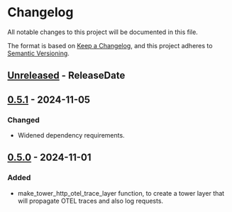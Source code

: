# Changelog

All notable changes to this project will be documented in this file.

The format is based on [Keep a Changelog](https://keepachangelog.com/en/1.1.0/),
and this project adheres to [Semantic Versioning](https://semver.org/spec/v2.0.0.html).

<!-- next-header -->

## [Unreleased] - ReleaseDate

## [0.5.1] - 2024-11-05

### Changed

- Widened dependency requirements.


## [0.5.0] - 2024-11-01

### Added

- make_tower_http_otel_trace_layer function, to create a tower layer that will propagate OTEL traces and also log requests.

<!-- next-url -->
[Unreleased]: https://github.com/sg60/sg-rust-utils/compare/opentelemetry-tracing-utils-v0.5.1...HEAD
[0.5.1]: https://github.com/sg60/sg-rust-utils/compare/opentelemetry-tracing-utils-v0.5.0...opentelemetry-tracing-utils-v0.5.1
[0.5.0]: https://github.com/sg60/sg-rust-utils/compare/opentelemetry-tracing-utils-v0.4.2...opentelemetry-tracing-utils-v0.5.0

